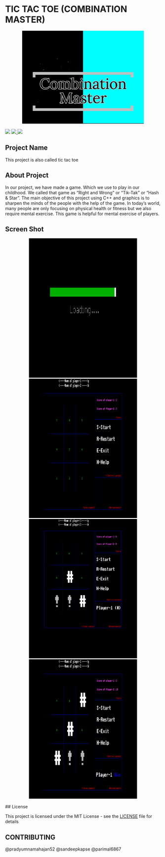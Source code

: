 # TIC TAC TOE (COMBINATION MASTER)

<p align="center"><img src="https://github.com/pradyumnamahajan52/tic-tac-toe/blob/master/intro_img.jpg" height="300"></p>

<p align="center">
  
  [<img src="https://img.shields.io/github/license/pradyumnamahajan52/tic-tac-toe?color=GREEN">](LICENSE) 
  <a href="#" ><img src="https://img.shields.io/badge/Version-4.3-brightgreen"> </a>
  <a href="#" ><img src="https://img.shields.io/badge/Programming Language-C++ & C-brightgreen"> </a>

</p>

## Project Name

This project is also called tic tac toe

## About Project

In our project, we have made a game. Which we use to play in our childhood. We called that game as “Right and Wrong” or “Tik-Tak” or “Hash & Star”. 
The main objective of this project using C++ and graphics is to sharpen the minds of the people with the help of the game.
In today’s world, many people are only focusing on physical health or fitness but we also require mental exercise. This game is helpful for mental exercise of players.

## Screen Shot

<p align="center">
<img src="https://github.com/pradyumnamahajan52/tic-tac-toe/blob/master/Project%20Images/loading.png" width="350" height="450">
<img src="https://github.com/pradyumnamahajan52/tic-tac-toe/blob/master/Project%20Images/game%20structur%20before%20start.png" width="350" height="450">
<img src="https://github.com/pradyumnamahajan52/tic-tac-toe/blob/master/Project%20Images/player%201.png" width="350" height="450">
<img src="https://github.com/pradyumnamahajan52/tic-tac-toe/blob/master/Project%20Images/win%20of%20player%201.png" width="350" height="450">
  
  

</p>
## License

This project is licensed under the MIT License - see the [LICENSE](LICENSE) file for details

## CONTRIBUTING

@pradyumnamahajan52 @sandeepkapse @parimal6867
